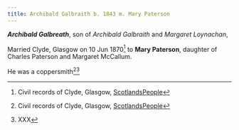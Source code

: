 ```yaml
---
title: Archibald Galbraith b. 1843 m. Mary Paterson
---
```

***Archibald Galbreath***, son of *Archibald Galbraith* and *Margaret Loynachan*,

Married Clyde, Glasgow on 10 Jun 1870[^marriage-paterson] to **Mary Paterson**, daughter of Charles Paterson and Margaret McCallum.

He was a coppersmith[^marriage-paterson][^census-1871]

[^marriage-paterson]: Civil records of Clyde, Glasgow, [ScotlandsPeople](https://www.scotlandspeople.gov.uk/view-image/nrs_stat_marriages/6895308)

[^census-1871]: XXX


